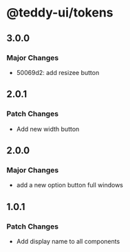 # @teddy-ui/tokens

## 3.0.0

### Major Changes

- 50069d2: add resizee button

## 2.0.1

### Patch Changes

- Add new width button

## 2.0.0

### Major Changes

- add a new option button full windows

## 1.0.1

### Patch Changes

- Add display name to all components
